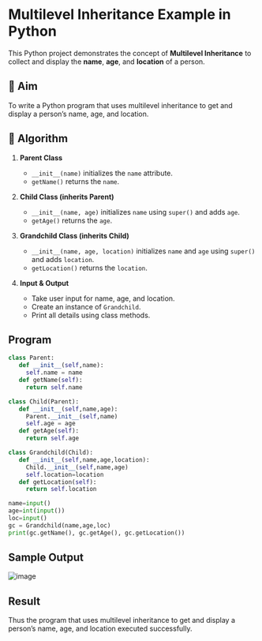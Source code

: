# Multilevel Inheritance Example in Python

This Python project demonstrates the concept of **Multilevel Inheritance** to collect and display the **name**, **age**, and **location** of a person.

## 🎯 Aim

To write a Python program that uses multilevel inheritance to get and display a person’s name, age, and location.

## 🧠 Algorithm

1. **Parent Class**  
   - `__init__(name)` initializes the `name` attribute.  
   - `getName()` returns the `name`.

2. **Child Class (inherits Parent)**  
   - `__init__(name, age)` initializes `name` using `super()` and adds `age`.  
   - `getAge()` returns the `age`.

3. **Grandchild Class (inherits Child)**  
   - `__init__(name, age, location)` initializes `name` and `age` using `super()` and adds `location`.  
   - `getLocation()` returns the `location`.

4. **Input & Output**  
   - Take user input for name, age, and location.  
   - Create an instance of `Grandchild`.  
   - Print all details using class methods.

## Program

```python
class Parent:
   def __init__(self,name):
     self.name = name
   def getName(self):
     return self.name

class Child(Parent):
   def __init__(self,name,age):
     Parent.__init__(self,name)
     self.age = age
   def getAge(self):
     return self.age

class Grandchild(Child):
   def __init__(self,name,age,location):
     Child.__init__(self,name,age)
     self.location=location
   def getLocation(self):
     return self.location

name=input()
age=int(input())
loc=input()
gc = Grandchild(name,age,loc)
print(gc.getName(), gc.getAge(), gc.getLocation())
```


## Sample Output

![image](https://github.com/user-attachments/assets/75d3d7dc-88df-4dca-92c3-6092d3fb72ed)

## Result

Thus the program that uses multilevel inheritance to get and display a person’s name, age, and location executed successfully.
